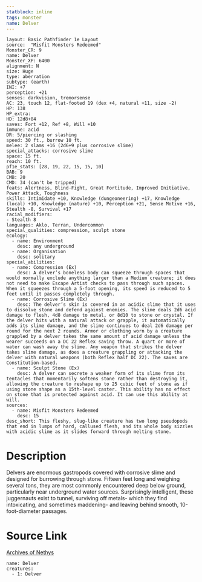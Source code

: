 ```yaml
---
statblock: inline
tags: monster
name: Delver
---
```

```statblock
layout: Basic Pathfinder 1e Layout
source:  "Misfit Monsters Redeemed"
Monster_CR: 9
name: Delver
Monster_XP: 6400
alignment: N
size: Huge
type: aberration
subtype: (earth)
INI: +7
perception: +21
senses: darkvision, tremorsense
AC: 23, touch 12, flat-footed 19 (dex +4, natural +11, size -2)
HP: 138
HP_extra: 
HD: 12d8+84
saves: Fort +12, Ref +8, Will +10
immune: acid
DR: 5/piercing or slashing
speed: 30 ft., burrow 10 ft.
melee: 2 slams +16 (2d6+9 plus corrosive slime)
special_attacks: corrosive slime
space: 15 ft.
reach: 10 ft.
pf1e_stats: [28, 19, 22, 15, 15, 10]
BAB: 9
CMB: 20
CMD: 34 (can't be tripped)
feats: Alertness, Blind-Fight, Great Fortitude, Improved Initiative, Power Attack, Toughness
skills: Intimidate +10, Knowledge (dungeoneering) +17, Knowledge (local) +10, Knowledge (nature) +10, Perception +21, Sense Motive +16, Stealth -8, Survival +17
racial_modifiers:
- Stealth 8
languages: Aklo, Terran, Undercommon
special_qualities: compression, sculpt stone
ecology:
  - name: Environment
    desc: any underground
  - name: Organisation
    desc: solitary
special_abilities:
  - name: Compression (Ex)
    desc: A delver’s boneless body can squeeze through spaces that would normally exclude anything larger than a Medium creature; it does not need to make Escape Artist checks to pass through such spaces. When it squeezes through a 5-foot opening, its speed is reduced to 5 feet until it passes completely through.
  - name: Corrosive Slime (Ex)
    desc: The delver’s skin is covered in an acidic slime that it uses to dissolve stone and defend against enemies. The slime deals 2d6 acid damage to flesh, 4d8 damage to metal, or 8d10 to stone or crystal. If the delver hits with a natural attack or grapple, it automatically adds its slime damage, and the slime continues to deal 2d6 damage per round for the next 2 rounds. Armor or clothing worn by a creature grappled by a delver takes the same amount of acid damage unless the wearer succeeds on a DC 22 Reflex saving throw. A quart or more of water can wash away the slime. Any weapon that strikes the delver takes slime damage, as does a creature grappling or attacking the delver with natural weapons (both Reflex half DC 22). The saves are Constitution-based.
  - name: Sculpt Stone (Ex)
    desc: A delver can secrete a weaker form of its slime from its tentacles that momentarily softens stone rather than destroying it, allowing the creature to reshape up to 25 cubic feet of stone as if using stone shape as a 15th-level caster. This ability has no effect on stone that is protected against acid. It can use this ability at will.
sources:
  - name: Misfit Monsters Redeemed
    desc: 15
desc_short: This fleshy, slug-like creature has two long pseudopods that end in lumps of hard, callused flesh, and its whole body sizzles with acidic slime as it slides forward through melting stone.
```
# Description
Delvers are enormous gastropods covered with corrosive slime and designed for burrowing through stone. Fifteen feet long and weighing several tons, they are most commonly encountered deep below ground, particularly near underground water sources. Surprisingly intelligent, these juggernauts exist to tunnel, surviving off metals- which they find intoxicating, and sometimes maddening- and leaving behind smooth, 10-foot-diameter passages.
# Source Link
[Archives of Nethys](https://aonprd.com/MonsterDisplay.aspx?ItemName=Delver)
```encounter-table
name: Delver
creatures:
  - 1: Delver
```
